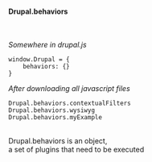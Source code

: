 ####  Drupal.behaviors
<br>

_Somewhere in drupal.js_
<br>
```
window.Drupal = { 
    behaviors: {}
}
```
_After downloading all javascript files_
```
Drupal.behaviors.contextualFilters
Drupal.behaviors.wysiwyg
Drupal.behaviors.myExample
```
<br>
Drupal.behaviors is an object, <br>a set of plugins that need to be executed